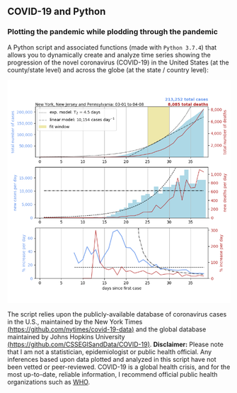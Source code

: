 ## COVID-19 and Python
### Plotting the pandemic while plodding through the pandemic

A Python script and associated functions (made with ```Python 3.7.4```) that allows you to dynamically create and analyze time series showing the progression of the novel coronavirus (COVID-19) in the United States (at the county/state level) and across the globe (at the state / country level):

![COVID-19 cases and deaths in Pennsylvania, New Jersey and New York](PA-NJ-NY2.png)

The script relies upon the publicly-available database of coronavirus cases in the U.S., maintained by the New York Times [(https://github.com/nytimes/covid-19-data)](https://github.com/nytimes/covid-19-data) and the global database maintained by Johns Hopkins University [(https://github.com/CSSEGISandData/COVID-19)](https://github.com/CSSEGISandData/COVID-19). **Disclaimer:** Please note that I am not a statistician, epidemiologist or public health official. Any inferences based upon data plotted and analyzed in this script have not been vetted or peer-reviewed. COVID-19 is a global health crisis, and for the most up-to-date, reliable information, I recommend official public health organizations such as [WHO](https://www.who.int/emergencies/diseases/novel-coronavirus-2019/events-as-they-happen).